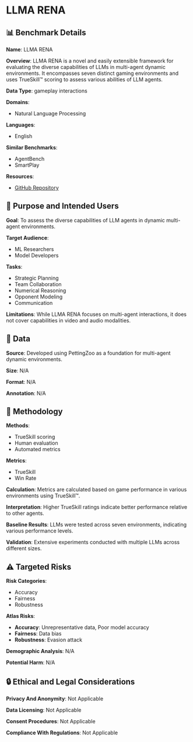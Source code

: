 # LLMA RENA

## 📊 Benchmark Details

**Name**: LLMA RENA

**Overview**: LLMA RENA is a novel and easily extensible framework for evaluating the diverse capabilities of LLMs in multi-agent dynamic environments. It encompasses seven distinct gaming environments and uses TrueSkill™ scoring to assess various abilities of LLM agents.

**Data Type**: gameplay interactions

**Domains**:
- Natural Language Processing

**Languages**:
- English

**Similar Benchmarks**:
- AgentBench
- SmartPlay

**Resources**:
- [GitHub Repository](https://github.com/path_to_llmarepo)

## 🎯 Purpose and Intended Users

**Goal**: To assess the diverse capabilities of LLM agents in dynamic multi-agent environments.

**Target Audience**:
- ML Researchers
- Model Developers

**Tasks**:
- Strategic Planning
- Team Collaboration
- Numerical Reasoning
- Opponent Modeling
- Communication

**Limitations**: While LLMA RENA focuses on multi-agent interactions, it does not cover capabilities in video and audio modalities.

## 💾 Data

**Source**: Developed using PettingZoo as a foundation for multi-agent dynamic environments.

**Size**: N/A

**Format**: N/A

**Annotation**: N/A

## 🔬 Methodology

**Methods**:
- TrueSkill scoring
- Human evaluation
- Automated metrics

**Metrics**:
- TrueSkill
- Win Rate

**Calculation**: Metrics are calculated based on game performance in various environments using TrueSkill™.

**Interpretation**: Higher TrueSkill ratings indicate better performance relative to other agents.

**Baseline Results**: LLMs were tested across seven environments, indicating various performance levels.

**Validation**: Extensive experiments conducted with multiple LLMs across different sizes.

## ⚠️ Targeted Risks

**Risk Categories**:
- Accuracy
- Fairness
- Robustness

**Atlas Risks**:
- **Accuracy**: Unrepresentative data, Poor model accuracy
- **Fairness**: Data bias
- **Robustness**: Evasion attack

**Demographic Analysis**: N/A

**Potential Harm**: N/A

## 🔒 Ethical and Legal Considerations

**Privacy And Anonymity**: Not Applicable

**Data Licensing**: Not Applicable

**Consent Procedures**: Not Applicable

**Compliance With Regulations**: Not Applicable
